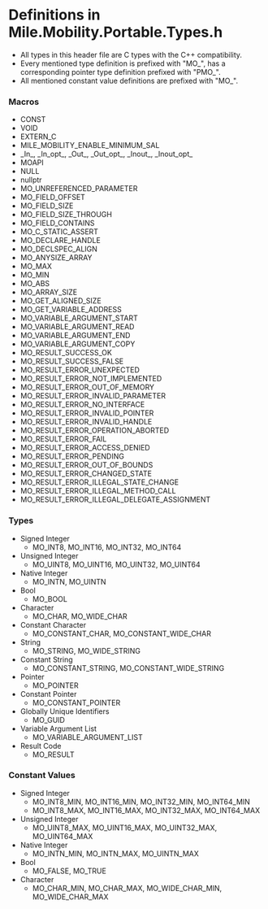 ﻿# Definitions in Mile.Mobility.Portable.Types.h

- All types in this header file are C types with the C++ compatibility.
- Every mentioned type definition is prefixed with "MO_", has a corresponding
  pointer type definition prefixed with "PMO_".
- All mentioned constant value definitions are prefixed with "MO_".

### Macros

- CONST
- VOID
- EXTERN_C
- MILE_MOBILITY_ENABLE_MINIMUM_SAL
- \_In\_, \_In\_opt\_, \_Out\_, \_Out\_opt\_, \_Inout\_, \_Inout\_opt\_
- MOAPI
- NULL
- nullptr
- MO_UNREFERENCED_PARAMETER
- MO_FIELD_OFFSET
- MO_FIELD_SIZE
- MO_FIELD_SIZE_THROUGH
- MO_FIELD_CONTAINS
- MO_C_STATIC_ASSERT
- MO_DECLARE_HANDLE
- MO_DECLSPEC_ALIGN
- MO_ANYSIZE_ARRAY
- MO_MAX
- MO_MIN
- MO_ABS
- MO_ARRAY_SIZE
- MO_GET_ALIGNED_SIZE
- MO_GET_VARIABLE_ADDRESS
- MO_VARIABLE_ARGUMENT_START
- MO_VARIABLE_ARGUMENT_READ
- MO_VARIABLE_ARGUMENT_END
- MO_VARIABLE_ARGUMENT_COPY
- MO_RESULT_SUCCESS_OK
- MO_RESULT_SUCCESS_FALSE
- MO_RESULT_ERROR_UNEXPECTED
- MO_RESULT_ERROR_NOT_IMPLEMENTED
- MO_RESULT_ERROR_OUT_OF_MEMORY
- MO_RESULT_ERROR_INVALID_PARAMETER
- MO_RESULT_ERROR_NO_INTERFACE
- MO_RESULT_ERROR_INVALID_POINTER
- MO_RESULT_ERROR_INVALID_HANDLE
- MO_RESULT_ERROR_OPERATION_ABORTED
- MO_RESULT_ERROR_FAIL
- MO_RESULT_ERROR_ACCESS_DENIED
- MO_RESULT_ERROR_PENDING
- MO_RESULT_ERROR_OUT_OF_BOUNDS
- MO_RESULT_ERROR_CHANGED_STATE
- MO_RESULT_ERROR_ILLEGAL_STATE_CHANGE
- MO_RESULT_ERROR_ILLEGAL_METHOD_CALL
- MO_RESULT_ERROR_ILLEGAL_DELEGATE_ASSIGNMENT

### Types

- Signed Integer
  - MO_INT8, MO_INT16, MO_INT32, MO_INT64
- Unsigned Integer
  - MO_UINT8, MO_UINT16, MO_UINT32, MO_UINT64
- Native Integer
  - MO_INTN, MO_UINTN
- Bool
  - MO_BOOL
- Character 
  - MO_CHAR, MO_WIDE_CHAR
- Constant Character
  - MO_CONSTANT_CHAR, MO_CONSTANT_WIDE_CHAR
- String
  - MO_STRING, MO_WIDE_STRING
- Constant String
  - MO_CONSTANT_STRING, MO_CONSTANT_WIDE_STRING
- Pointer
  - MO_POINTER
- Constant Pointer
  - MO_CONSTANT_POINTER
- Globally Unique Identifiers
  - MO_GUID
- Variable Argument List
  - MO_VARIABLE_ARGUMENT_LIST
- Result Code
  - MO_RESULT

### Constant Values

- Signed Integer 
  - MO_INT8_MIN, MO_INT16_MIN, MO_INT32_MIN, MO_INT64_MIN
  - MO_INT8_MAX, MO_INT16_MAX, MO_INT32_MAX, MO_INT64_MAX
- Unsigned Integer
  - MO_UINT8_MAX, MO_UINT16_MAX, MO_UINT32_MAX, MO_UINT64_MAX
- Native Integer
  - MO_INTN_MIN, MO_INTN_MAX, MO_UINTN_MAX
- Bool
  - MO_FALSE, MO_TRUE
- Character 
  - MO_CHAR_MIN, MO_CHAR_MAX, MO_WIDE_CHAR_MIN, MO_WIDE_CHAR_MAX
